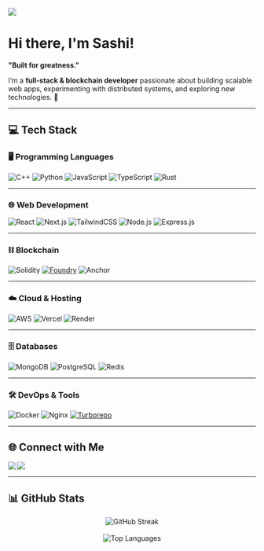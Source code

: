 ![](https://komarev.com/ghpvc/?username=sashi-does&style=for-the-badge&color=blueviolet)

# Hi there, I'm Sashi! 
**"Built for greatness."** 

I’m a **full-stack & blockchain developer** passionate about building scalable web apps, experimenting with distributed systems, and exploring new technologies. 🚀  

---

## 💻 Tech Stack

### 🖥️ Programming Languages
![C++](https://img.shields.io/badge/C++-%2300599C.svg?style=for-the-badge&logo=c%2B%2B&logoColor=white)
![Python](https://img.shields.io/badge/Python-3776AB?style=for-the-badge&logo=python&logoColor=FFD43B)
![JavaScript](https://img.shields.io/badge/JavaScript-%23323330.svg?style=for-the-badge&logo=javascript&logoColor=%23F7DF1E)
![TypeScript](https://img.shields.io/badge/TypeScript-%23007ACC.svg?style=for-the-badge&logo=typescript&logoColor=white)
![Rust](https://img.shields.io/badge/Rust-000000?style=for-the-badge&logo=rust&logoColor=white)

---

### 🌐 Web Development
![React](https://img.shields.io/badge/React-%2320232a.svg?style=for-the-badge&logo=react&logoColor=%2361DAFB)
![Next.js](https://img.shields.io/badge/Next.js-black?style=for-the-badge&logo=next.js&logoColor=white)
![TailwindCSS](https://img.shields.io/badge/TailwindCSS-%2338B2AC.svg?style=for-the-badge&logo=tailwind-css&logoColor=white)
![Node.js](https://img.shields.io/badge/Node.js-6DA55F?style=for-the-badge&logo=node.js&logoColor=white)
![Express.js](https://img.shields.io/badge/Express.js-%23404d59.svg?style=for-the-badge&logo=express&logoColor=%2361DAFB)

---

### ⛓️ Blockchain
![Solidity](https://img.shields.io/badge/Solidity-%23363636.svg?style=for-the-badge&logo=solidity&logoColor=white)
[![Foundry](https://img.shields.io/badge/Foundry-%23000000.svg?style=for-the-badge&logo=forge&logoColor=white)](https://book.getfoundry.sh/)
![Anchor](https://img.shields.io/badge/Anchor-%23430098.svg?style=for-the-badge&logo=solana&logoColor=white)

---

### ☁️ Cloud & Hosting
![AWS](https://img.shields.io/badge/AWS-%23FF9900.svg?style=for-the-badge&logo=amazon-aws&logoColor=white)
![Vercel](https://img.shields.io/badge/Vercel-%23000000.svg?style=for-the-badge&logo=vercel&logoColor=white)
![Render](https://img.shields.io/badge/Render-%230046A5.svg?style=for-the-badge&logo=render&logoColor=white)

---

### 🗄️ Databases
![MongoDB](https://img.shields.io/badge/MongoDB-%234ea94b.svg?style=for-the-badge&logo=mongodb&logoColor=white)
![PostgreSQL](https://img.shields.io/badge/PostgreSQL-%23316192.svg?style=for-the-badge&logo=postgresql&logoColor=white)
![Redis](https://img.shields.io/badge/Redis-%23DD0031.svg?style=for-the-badge&logo=redis&logoColor=white)

---

### 🛠️ DevOps & Tools
![Docker](https://img.shields.io/badge/Docker-%230db7ed.svg?style=for-the-badge&logo=docker&logoColor=white)
![Nginx](https://img.shields.io/badge/Nginx-%23009639.svg?style=for-the-badge&logo=nginx&logoColor=white)
[![Turborepo](https://img.shields.io/badge/Turborepo-%233B0A2E.svg?style=for-the-badge&logo=turborepo&logoColor=white)](https://turbo.build/repo)


---

## 🌐 Connect with Me

<div style="display:flex; gap:2px;">
  <a href="https://www.linkedin.com/in/sashihere/" target="_blank">
    <img src="https://img.shields.io/badge/LinkedIn-%230077B5.svg?style=for-the-badge&logo=linkedin&logoColor=white">
  </a>

  <a href="https://x.com/sashi_does" target="_blank">
    <img src="https://img.shields.io/badge/X-%23000000.svg?style=for-the-badge&logo=x&logoColor=white">
  </a>
</div>



---

## 📊 GitHub Stats

<div align="center">
  
![GitHub Streak](https://github-readme-streak-stats.herokuapp.com/?user=sashi-does&theme=nightowl&hide_border=true)<br/><br>
![Top Languages](https://github-readme-stats.vercel.app/api/top-langs/?username=sashi-does&theme=nightowl&show_icons=true&hide_border=true&layout=compact)

</div>
